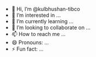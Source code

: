 - 👋 Hi, I’m @kulbhushan-tibco
- 👀 I’m interested in ...
- 🌱 I’m currently learning ...
- 💞️ I’m looking to collaborate on ...
- 📫 How to reach me ...
- 😄 Pronouns: ...
- ⚡ Fun fact: ...

<!---
kulbhushan-tibco/kulbhushan-tibco is a ✨ special ✨ repository because its `README.md` (this file) appears on your GitHub profile.
You can click the Preview link to take a look at your changes.
--->
